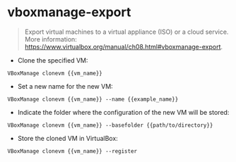 # vboxmanage-export

> Export virtual machines to a virtual appliance (ISO) or a cloud service.
> More information: <https://www.virtualbox.org/manual/ch08.html#vboxmanage-export>.

- Clone the specified VM:

`VBoxManage clonevm {{vm_name}}`

- Set a new name for the new VM:

`VBoxManage clonevm {{vm_name}} --name {{example_name}}`

- Indicate the folder where the configuration of the new VM will be stored:

`VBoxManage clonevm {{vm_name}} --basefolder {{path/to/directory}}`

- Store the cloned VM in VirtualBox:

`VBoxManage clonevm {{vm_name}} --register`
